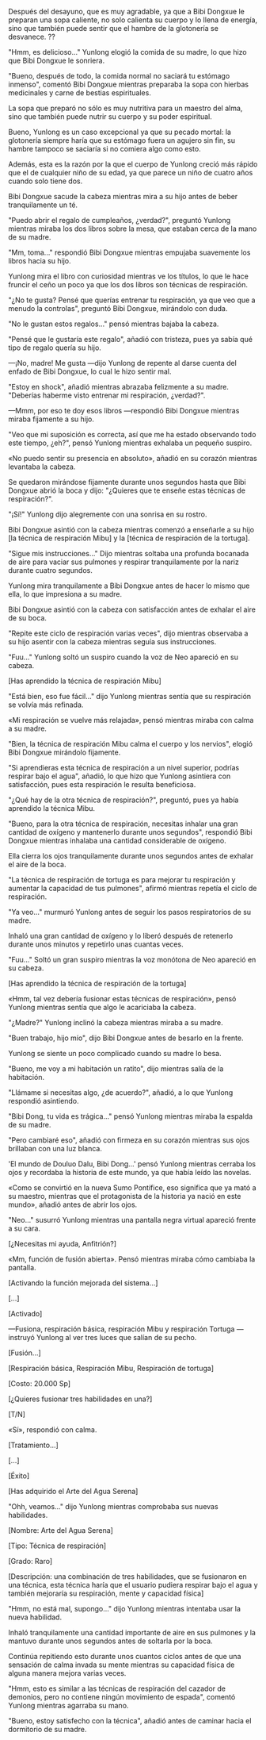 
Después del desayuno, que es muy agradable, ya que a Bibi Dongxue le preparan una sopa caliente, no solo calienta su cuerpo y lo llena de energía, sino que también puede sentir que el hambre de la glotonería se desvanece. ??

"Hmm, es delicioso..." Yunlong elogió la comida de su madre, lo que hizo que Bibi Dongxue le sonriera.

"Bueno, después de todo, la comida normal no saciará tu estómago inmenso", comentó Bibi Dongxue mientras preparaba la sopa con hierbas medicinales y carne de bestias espirituales.

La sopa que preparó no sólo es muy nutritiva para un maestro del alma, sino que también puede nutrir su cuerpo y su poder espiritual.

Bueno, Yunlong es un caso excepcional ya que su pecado mortal: la glotonería siempre haría que su estómago fuera un agujero sin fin, su hambre tampoco se saciaría si no comiera algo como esto.

Además, esta es la razón por la que el cuerpo de Yunlong creció más rápido que el de cualquier niño de su edad, ya que parece un niño de cuatro años cuando solo tiene dos.

Bibi Dongxue sacude la cabeza mientras mira a su hijo antes de beber tranquilamente un té.

"Puedo abrir el regalo de cumpleaños, ¿verdad?", preguntó Yunlong mientras miraba los dos libros sobre la mesa, que estaban cerca de la mano de su madre.

"Mm, toma..." respondió Bibi Dongxue mientras empujaba suavemente los libros hacia su hijo.

Yunlong mira el libro con curiosidad mientras ve los títulos, lo que le hace fruncir el ceño un poco ya que los dos libros son técnicas de respiración.

"¿No te gusta? Pensé que querías entrenar tu respiración, ya que veo que a menudo la controlas", preguntó Bibi Dongxue, mirándolo con duda.

"No le gustan estos regalos..." pensó mientras bajaba la cabeza.

"Pensé que le gustaría este regalo", añadió con tristeza, pues ya sabía qué tipo de regalo quería su hijo.

—¡No, madre! Me gusta —dijo Yunlong de repente al darse cuenta del enfado de Bibi Dongxue, lo cual le hizo sentir mal.

"Estoy en shock", añadió mientras abrazaba felizmente a su madre. "Deberías haberme visto entrenar mi respiración, ¿verdad?".

—Mmm, por eso te doy esos libros —respondió Bibi Dongxue mientras miraba fijamente a su hijo.

"Veo que mi suposición es correcta, así que me ha estado observando todo este tiempo, ¿eh?", pensó Yunlong mientras exhalaba un pequeño suspiro.

«No puedo sentir su presencia en absoluto», añadió en su corazón mientras levantaba la cabeza.

Se quedaron mirándose fijamente durante unos segundos hasta que Bibi Dongxue abrió la boca y dijo: "¿Quieres que te enseñe estas técnicas de respiración?".

"¡Sí!" Yunlong dijo alegremente con una sonrisa en su rostro.

Bibi Dongxue asintió con la cabeza mientras comenzó a enseñarle a su hijo [la técnica de respiración Mibu] y la [técnica de respiración de la tortuga].

"Sigue mis instrucciones..." Dijo mientras soltaba una profunda bocanada de aire para vaciar sus pulmones y respirar tranquilamente por la nariz durante cuatro segundos.

Yunlong mira tranquilamente a Bibi Dongxue antes de hacer lo mismo que ella, lo que impresiona a su madre.

Bibi Dongxue asintió con la cabeza con satisfacción antes de exhalar el aire de su boca.

"Repite este ciclo de respiración varias veces", dijo mientras observaba a su hijo asentir con la cabeza mientras seguía sus instrucciones.

"Fuu..." Yunlong soltó un suspiro cuando la voz de Neo apareció en su cabeza.

[Has aprendido la técnica de respiración Mibu]

"Está bien, eso fue fácil..." dijo Yunlong mientras sentía que su respiración se volvía más refinada.

«Mi respiración se vuelve más relajada», pensó mientras miraba con calma a su madre.

"Bien, la técnica de respiración Mibu calma el cuerpo y los nervios", elogió Bibi Dongxue mirándolo fijamente.

"Si aprendieras esta técnica de respiración a un nivel superior, podrías respirar bajo el agua", añadió, lo que hizo que Yunlong asintiera con satisfacción, pues esta respiración le resulta beneficiosa.

"¿Qué hay de la otra técnica de respiración?", preguntó, pues ya había aprendido la técnica Mibu.

"Bueno, para la otra técnica de respiración, necesitas inhalar una gran cantidad de oxígeno y mantenerlo durante unos segundos", respondió Bibi Dongxue mientras inhalaba una cantidad considerable de oxígeno.

Ella cierra los ojos tranquilamente durante unos segundos antes de exhalar el aire de la boca.

"La técnica de respiración de tortuga es para mejorar tu respiración y aumentar la capacidad de tus pulmones", afirmó mientras repetía el ciclo de respiración.

"Ya veo..." murmuró Yunlong antes de seguir los pasos respiratorios de su madre.

Inhaló una gran cantidad de oxígeno y lo liberó después de retenerlo durante unos minutos y repetirlo unas cuantas veces.

"Fuu..." Soltó un gran suspiro mientras la voz monótona de Neo apareció en su cabeza.

[Has aprendido la técnica de respiración de la tortuga]

«Hmm, tal vez debería fusionar estas técnicas de respiración», pensó Yunlong mientras sentía que algo le acariciaba la cabeza.

"¿Madre?" Yunlong inclinó la cabeza mientras miraba a su madre.

"Buen trabajo, hijo mío", dijo Bibi Dongxue antes de besarlo en la frente.

Yunlong se siente un poco complicado cuando su madre lo besa.

"Bueno, me voy a mi habitación un ratito", dijo mientras salía de la habitación.

"Llámame si necesitas algo, ¿de acuerdo?", añadió, a lo que Yunlong respondió asintiendo.

"Bibi Dong, tu vida es trágica..." pensó Yunlong mientras miraba la espalda de su madre.

"Pero cambiaré eso", añadió con firmeza en su corazón mientras sus ojos brillaban con una luz blanca.

'El mundo de Douluo Dalu, Bibi Dong...' pensó Yunlong mientras cerraba los ojos y recordaba la historia de este mundo, ya que había leído las novelas.

«Como se convirtió en la nueva Sumo Pontífice, eso significa que ya mató a su maestro, mientras que el protagonista de la historia ya nació en este mundo», añadió antes de abrir los ojos.

"Neo..." susurró Yunlong mientras una pantalla negra virtual apareció frente a su cara.

[¿Necesitas mi ayuda, Anfitrión?]

«Mm, función de fusión abierta». Pensó mientras miraba cómo cambiaba la pantalla.

[Activando la función mejorada del sistema...]

[...]

[Activado]

—Fusiona, respiración básica, respiración Mibu y respiración Tortuga —instruyó Yunlong al ver tres luces que salían de su pecho.

[Fusión...]

[Respiración básica, Respiración Mibu, Respiración de tortuga]

[Costo: 20.000 Sp]

[¿Quieres fusionar tres habilidades en una?]

[T/N]

«Sí», respondió con calma.

[Tratamiento...]

[...]

[Éxito]

[Has adquirido el Arte del Agua Serena]

"Ohh, veamos..." dijo Yunlong mientras comprobaba sus nuevas habilidades.

[Nombre: Arte del Agua Serena]

[Tipo: Técnica de respiración]

[Grado: Raro]

[Descripción: una combinación de tres habilidades, que se fusionaron en una técnica, esta técnica haría que el usuario pudiera respirar bajo el agua y también mejoraría su respiración, mente y capacidad física]

"Hmm, no está mal, supongo..." dijo Yunlong mientras intentaba usar la nueva habilidad.

Inhaló tranquilamente una cantidad importante de aire en sus pulmones y la mantuvo durante unos segundos antes de soltarla por la boca.

Continúa repitiendo esto durante unos cuantos ciclos antes de que una sensación de calma invada su mente mientras su capacidad física de alguna manera mejora varias veces.

"Hmm, esto es similar a las técnicas de respiración del cazador de demonios, pero no contiene ningún movimiento de espada", comentó Yunlong mientras agarraba su mano.

"Bueno, estoy satisfecho con la técnica", añadió antes de caminar hacia el dormitorio de su madre.